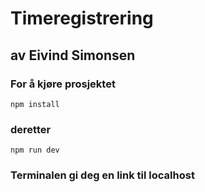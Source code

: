 # Timeregistrering

## av Eivind Simonsen

### For å kjøre prosjektet

`npm install`

### deretter

`npm run dev`

### Terminalen gi deg en link til localhost
